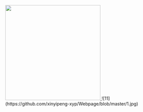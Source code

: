 
<html>

<body>

<p>
<a href="https://s3.eu-central-1.amazonaws.com/qm-test1/20200116/202001161129453739c623b221498d94908973802a3dc0.jpg"><img src="https://s3.eu-central-1.amazonaws.com/qm-test1/20200116/202001161129453739c623b221498d94908973802a3dc0.jpg" width="300" height="300">
</a>
![11](https://github.com/xinyipeng-xyp/Webpage/blob/master/1.jpg)
</p>

</body>
</html>
